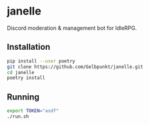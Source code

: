 # janelle

Discord moderation & management bot for IdleRPG.

## Installation

```sh
pip install --user poetry
git clone https://github.com/Gelbpunkt/janelle.git
cd janelle
poetry install
```

## Running

```sh
export TOKEN="asdf"
./run.sh
```
